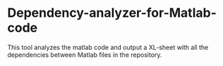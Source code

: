 # Dependency-analyzer-for-Matlab-code
This tool analyzes the matlab code and output a XL-sheet with all the dependencies between Matlab files in the repository. 
